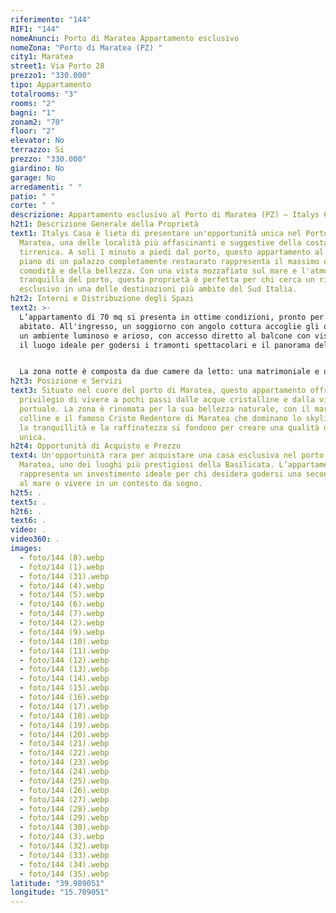 ```yaml
---
riferimento: "144"
RIF1: "144"
nomeAnunci: Porto di Maratea Appartamento esclusivo
nomeZona: "Porto di Maratea (PZ) "
city1: Maratea
street1: Via Porto 28
prezzo1: "330.000"
tipo: Appartamento
totalrooms: "3"
rooms: "2"
bagni: "1"
zonam2: "70"
floor: "2"
elevator: No
terrazzo: Si
prezzo: "330.000"
giardino: No
garage: No
arredamenti: " "
patio: " "
corte: " "
descrizione: Appartamento esclusivo al Porto di Maratea (PZ) – Italys Casa
h2t1: Descrizione Generale della Proprietà
text1: Italys Casa è lieta di presentare un'opportunità unica nel Porto di
  Maratea, una delle località più affascinanti e suggestive della costa
  tirrenica. A soli 1 minuto a piedi dal porto, questo appartamento al primo
  piano di un palazzo completamente restaurato rappresenta il massimo della
  comodità e della bellezza. Con una vista mozzafiato sul mare e l'atmosfera
  tranquilla del porto, questa proprietà è perfetta per chi cerca un rifugio
  esclusivo in una delle destinazioni più ambite del Sud Italia.
h2t2: Interni e Distribuzione degli Spazi
text2: >-
  L’appartamento di 70 mq si presenta in ottime condizioni, pronto per essere
  abitato. All'ingresso, un soggiorno con angolo cottura accoglie gli ospiti in
  un ambiente luminoso e arioso, con accesso diretto al balcone con vista mare:
  il luogo ideale per godersi i tramonti spettacolari e il panorama del porto.


  La zona notte è composta da due camere da letto: una matrimoniale e una camera con due letti singoli, entrambe spaziose e confortevoli. Il bagno è ben rifinito e dotato di tutti i comfort necessari. L’appartamento è provvisto di aria condizionata sia per il caldo che per il freddo, garantendo il massimo del comfort in ogni stagione.
h2t3: Posizione e Servizi
text3: Situato nel cuore del porto di Maratea, questo appartamento offre il
  privilegio di vivere a pochi passi dalle acque cristalline e dalla vivace area
  portuale. La zona è rinomata per la sua bellezza naturale, con il mare, le
  colline e il famoso Cristo Redentore di Maratea che dominano lo skyline. Qui,
  la tranquillità e la raffinatezza si fondono per creare una qualità di vita
  unica.
h2t4: Opportunità di Acquisto e Prezzo
text4: Un'opportunità rara per acquistare una casa esclusiva nel porto di
  Maratea, uno dei luoghi più prestigiosi della Basilicata. L’appartamento
  rappresenta un investimento ideale per chi desidera godersi una seconda casa
  al mare o vivere in un contesto da sogno.
h2t5: .
text5: .
h2t6: .
text6: .
video: .
video360: .
images:
  - foto/144 (8).webp
  - foto/144 (1).webp
  - foto/144 (31).webp
  - foto/144 (4).webp
  - foto/144 (5).webp
  - foto/144 (6).webp
  - foto/144 (7).webp
  - foto/144 (2).webp
  - foto/144 (9).webp
  - foto/144 (10).webp
  - foto/144 (11).webp
  - foto/144 (12).webp
  - foto/144 (13).webp
  - foto/144 (14).webp
  - foto/144 (15).webp
  - foto/144 (16).webp
  - foto/144 (17).webp
  - foto/144 (18).webp
  - foto/144 (19).webp
  - foto/144 (20).webp
  - foto/144 (21).webp
  - foto/144 (22).webp
  - foto/144 (23).webp
  - foto/144 (24).webp
  - foto/144 (25).webp
  - foto/144 (26).webp
  - foto/144 (27).webp
  - foto/144 (28).webp
  - foto/144 (29).webp
  - foto/144 (30).webp
  - foto/144 (3).webp
  - foto/144 (32).webp
  - foto/144 (33).webp
  - foto/144 (34).webp
  - foto/144 (35).webp
latitude: "39.989051"
longitude: "15.709051"
---
```


